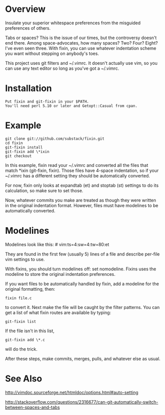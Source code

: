 Overview
========

Insulate your superior whitespace preferences from the misguided preferences of
others.

Tabs or spaces? This is the issue of our times, but the controversy doesn't end
there. Among space-advocates, how many spaces? Two? Four? Eight? I've even seen
three. With fixin, you can use whatever indentation scheme you want without
stepping on anybody's toes.

This project uses git filters and ~/.vimrc. It doesn't actually use vim, so you
can use any text editor so long as you've got a ~/.vimrc.

Installation
============
    Put fixin and git-fixin in your $PATH.
    You'll need perl 5.10 or later and Getopt::Casual from cpan.

Example
=======
    git clone git://github.com/substack/fixin.git
    cd fixin
    git-fixin install
    git-fixin add \*ixin
    git checkout

In this example, fixin read your ~/.vimrc and converted all the files that match
*ixin (git-fixin, fixin). Those files have 4-space indentation, so if your
~/.vimrc has a different setting they should be automatically converted.

For now, fixin only looks at expandtab (et) and stoptab (st) settings to do its
calculation, so make sure to set those.

Now, whatever commits you make are treated as though they were written in the
original indentation format. However, files must have modelines to be
automatically converted.

Modelines
=========

Modelines look like this:
    # vim:ts=4:sw=4:tw=80:et

They are found in the first few (usually 5) lines of a file and describe
per-file vim settings to use.

With fixins, you should turn modelines off: set nomodeline.
Fixins uses the modeline to store the original indentation preferences.

If you want files to be automatically handled by fixin, add a modeline for the
original formatting, then:

    fixin file.c

to convert it. Next make the file will be caught by the filter patterns. You can
get a list of what fixin routes are available by typing:

    git-fixin list

If the file isn't in this list,

    git-fixin add \*.c

will do the trick.

After these steps, make commits, merges, pulls, and whatever else as usual.

See Also
========

http://vimdoc.sourceforge.net/htmldoc/options.html#auto-setting

http://stackoverflow.com/questions/2316677/can-git-automatically-switch-between-spaces-and-tabs
